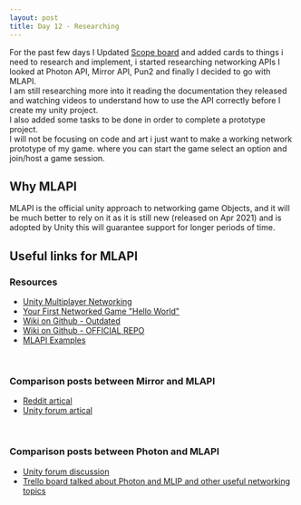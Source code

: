 ```yaml
---
layout: post
title: Day 12 - Researching
---
```


For the past few days I Updated <a href="https://trello.com/b/LmBfcXYU/project-scope">Scope board</a> and added cards to things i need to research and implement, i started researching networking APIs I looked at Photon API, Mirror API, Pun2 and finally 
I decided to go with MLAPI.
<br>
I am still researching more into it reading the documentation they released and watching videos to 
understand how to use the API correctly before I create my unity project.
<br>
I also added some tasks to be done in order to complete a prototype project.
<br>
I will not be focusing on code and art i just want to make a working network prototype of my game.
where you can start the game select an option and join/host a game session.
<br>
## Why MLAPI
MLAPI is the official unity approach to networking game Objects, and it will be much better to rely on it as it is still new (released on Apr 2021) and is adopted by Unity this will guarantee support for longer periods of time.
<br>
## Useful links for MLAPI

### Resources
<ul>
<li><a href="https://docs-multiplayer.unity3d.com/" target="_blank" >Unity Multiplayer Networking</a></li>
<li><a href="https://docs-multiplayer.unity3d.com/docs/tutorials/helloworldintro/index.html" target="_blank" >Your First Networked Game "Hello World"</a></li>
<li><a href="https://github.com/TwoTenPvP/MLAPI/wiki" target="_blank">Wiki on Github - Outdated</a></li>
<li><a href="https://github.com/Unity-Technologies/com.unity.multiplayer.mlapi" target="_blank">Wiki on Github - OFFICIAL REPO</a></li>
<li><a href="https://github.com/TwoTenPvP/MLAPI-Examples" target="_blank">MLAPI Examples</a></li>
</ul>
<br>

### Comparison posts between Mirror and MLAPI
<ul>
<li><a href="https://www.reddit.com/r/Unity3D/comments/llvh42/mirror_vs_mlapi_experienceperformance/" target="_blank" >Reddit artical</a></li>
<li><a href="https://forum.unity.com/threads/mirror-or-mlapi.1082363/" target="_blank" >Unity forum artical</a></li>
</ul>
<br>

### Comparison posts between Photon and MLAPI
<ul>
<li><a href="https://forum.unity.com/threads/is-mlapi-the-best-choice.979521/" target="_blank" >Unity forum discussion</a></li>
<li><a href="https://trello.com/b/Z6cDRyis/good-coding-practices-in-unity-unofficial" target="_blank" >Trello board talked about Photon and MLIP and other useful networking topics</a></li>
</ul>
<br>